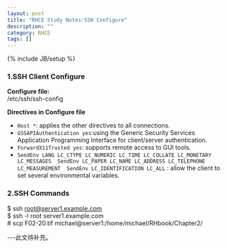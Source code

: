 ```yaml
---
layout: post
title: "RHCE Study Notes:SSH Configure"
description: ""
category: RHCE
tags: []
---
```

{% include JB/setup %}
### 1.SSH Client Configure
**Configure file:**   
/etc/ssh/ssh-config

**Directives in Configure file**

+ `Host *`: applies the other directives to all connections. 
+ `GSSAPIAuthentication yes`:using the Generic Security Services Application Programming Interface for client/server authentication.  
+ `ForwardX11Trusted yes`: supports remote access to GUI tools. 
+ `SendEnv LANG LC_CTYPE LC_NUMERIC LC_TIME LC_COLLATE LC_MONETARY LC_MESSAGES 
SendEnv LC_PAPER LC_NAME LC_ADDRESS LC_TELEPHONE LC_MEASUREMENT 
SendEnv LC_IDENTIFICATION LC_ALL`
: allow the client to set several environmental variables. 

### 2.SSH Commands  
$ ssh root@server1.example.com  
$ ssh -l root server1.example.com  
\# scp F02-20.tif michael@server1:/home/michael/RHbook/Chapter2/ 

---此文待补充。
